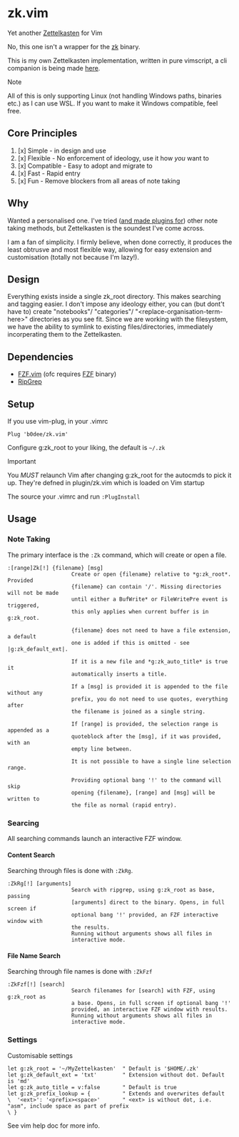 # zk.vim

Yet another [Zettelkasten](https://zettelkasten.de) for Vim

No, this one isn't a wrapper for the [zk](https://github.com/zk-org/zk) binary.

This is my own Zettelkasten implementation, written in pure vimscript, a cli companion is being made [here](https://github.com/b0dee/zk.sh).

> [!NOTE]
> All of this is only supporting Linux (not handling Windows paths, binaries etc.) as I can use WSL. If you want to make it
> Windows compatible, feel free.


## Core Principles

1. [x] Simple - in design and use
2. [x] Flexible - No enforcement of ideology, use it how _you_ want to
3. [x] Compatible - Easy to adopt and migrate to
4. [x] Fast - Rapid entry
5. [x] Fun - Remove blockers from all areas of note taking

## Why

Wanted a personalised one. I've tried ([and made plugins
for](https://github.com/b0dee/vim-bujo)) other note taking
methods, but Zettelkasten is the soundest I've come across.

I am a fan of simplicity. I firmly believe, when done correctly, it produces
the least obtrusve and most flexible way, allowing for easy extension and
customisation (totally not because I'm lazy!).

## Design

Everything exists inside a single zk_root directory.  This makes searching and
tagging easier. I don't impose any ideology either, you can (but dont't have to)
create "notebooks"/ "categories"/ "\<replace-organisation-term-here\>"
directories as you see fit. Since we are working with the filesystem, we have
the ability to symlink to existing files/directories, immediately incorperating
them to the Zettelkasten.

## Dependencies

* [FZF.vim](https://github.com/junegunn/fzf.vim) (ofc requires [FZF](https://github.com/junegunn/fzf) binary)
* [RipGrep](https://github.com/BurntSushi/ripgrep)

## Setup

If you use vim-plug, in your .vimrc

```vim
Plug 'b0dee/zk.vim'
```

Configure g:zk_root to your liking, the default is `~/.zk`

> [!IMPORTANT]
> You *MUST* relaunch Vim after changing g:zk_root for the autocmds to pick it
> up. They're defned in plugin/zk.vim which is loaded on Vim startup

The source your .vimrc and run `:PlugInstall`

## Usage

### Note Taking

The primary interface is the `:Zk` command, which will create or open a file.

```vimhelp
:[range]Zk[!] {filename} [msg] 
                    Create or open {filename} relative to *g:zk_root*. Provided
                    {filename} can contain '/'. Missing directories will not be made
                    until either a BufWrite* or FileWritePre event is triggered, 
                    this only applies when current buffer is in g:zk_root.

                    {filename} does not need to have a file extension, a default
                    one is added if this is omitted - see |g:zk_default_ext|.

                    If it is a new file and *g:zk_auto_title* is true it
                    automatically inserts a title. 

                    If a [msg] is provided it is appended to the file without any
                    prefix, you do not need to use quotes, everything after
                    the filename is joined as a single string.

                    If [range] is provided, the selection range is appended as a 
                    quoteblock after the [msg], if it was provided, with an
                    empty line between.

                    It is not possible to have a single line selection range.

                    Providing optional bang '!' to the command will skip 
                    opening {filename}, [range] and [msg] will be written to
                    the file as normal (rapid entry).
```

### Searcing

All searching commands launch an interactive FZF window.

#### Content Search

Searching through files is done with `:ZkRg`.

```vimhelp
:ZkRg[!] [arguments]
                    Search with ripgrep, using g:zk_root as base, passing
                    [arguments] direct to the binary. Opens, in full screen if
                    optional bang '!' provided, an FZF interactive window with
                    the results.
                    Running without arguments shows all files in
                    interactive mode.
```

#### File Name Search

Searching through file names is done with `:ZkFzf`

```vimhelp
:ZkFzf[!] [search]
                    Search filenames for [search] with FZF, using g:zk_root as
                    a base. Opens, in full screen if optional bang '!'
                    provided, an interactive FZF window with results.
                    Running without arguments shows all files in
                    interactive mode.
```

### Settings

Customisable settings

```vim
let g:zk_root = '~/MyZettelkasten'  " Default is '$HOME/.zk'
let g:zk_default_ext = 'txt'        " Extension without dot. Default is 'md'
let g:zk_auto_title = v:false       " Default is true
let g:zk_prefix_lookup = {          " Extends and overwrites default
\  '<ext>': '<prefix><space>'       " <ext> is without dot, i.e. "asm", include space as part of prefix
\ }
```

See vim help doc for more info.
